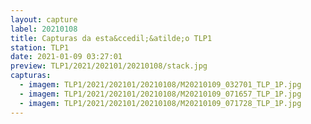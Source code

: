 ```yaml
---
layout: capture
label: 20210108
title: Capturas da esta&ccedil;&atilde;o TLP1
station: TLP1
date: 2021-01-09 03:27:01
preview: TLP1/2021/202101/20210108/stack.jpg
capturas:
  - imagem: TLP1/2021/202101/20210108/M20210109_032701_TLP_1P.jpg
  - imagem: TLP1/2021/202101/20210108/M20210109_071657_TLP_1P.jpg
  - imagem: TLP1/2021/202101/20210108/M20210109_071728_TLP_1P.jpg
---
```

